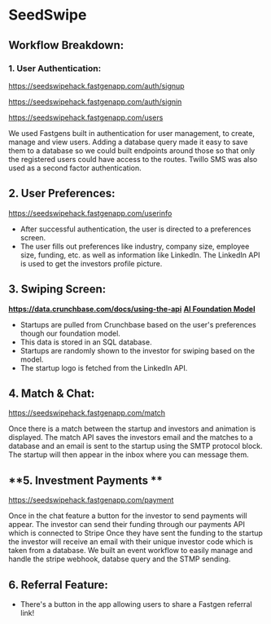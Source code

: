 # SeedSwipe 


## Workflow Breakdown:
### **1. User Authentication:**

https://seedswipehack.fastgenapp.com/auth/signup

https://seedswipehack.fastgenapp.com/auth/signin

https://seedswipehack.fastgenapp.com/users

We used Fastgens built in authentication for  user management, to create, manage and view users. Adding a database query made it easy to save them to a database so we could built endpoints around those so that only the registered users could have access to the routes. Twillo SMS was also used as a second factor authentication.

## **2. User Preferences:**

https://seedswipehack.fastgenapp.com/userinfo

- After successful authentication, the user is directed to a preferences screen.
- The user fills out preferences like industry, company size, employee size, funding, etc. as well as information like LinkedIn. The LinkedIn API is used to get the investors profile picture.

## **3. Swiping Screen:**
**https://data.crunchbase.com/docs/using-the-api**
**[AI Foundation Model](https://github.com/nkoorty/SeedSwipe/tree/main/ReccomendationModel)**
- Startups are pulled from Crunchbase based on the user's preferences though our foundation model.
 - This data is stored in an SQL database.
- Startups are randomly shown to the investor for swiping based on the model.
- The startup logo is fetched from the LinkedIn API.
  
## **4. Match & Chat:**
https://seedswipehack.fastgenapp.com/match

Once there is a match between the startup and investors and animation is displayed. The match API saves the investors email and the matches to a database and an email is sent to the startup using the SMTP protocol block. The startup will then appear in the inbox where you can message them.

## **5. Investment Payments **
https://seedswipehack.fastgenapp.com/payment

Once in the chat feature a button for the investor to send payments will appear. The investor can send their funding through our payments API which is connected to Stripe  Once they have sent the funding to the startup the investor will receive an email with their unique investor code which is taken from a database. We built an event workflow to easily manage and handle the stripe webhook, databse query and the STMP sending.

## **6. Referral Feature:**
- There's a button in the app allowing users to share a Fastgen referral link!


